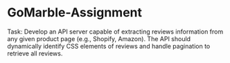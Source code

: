 # GoMarble-Assignment
Task:
Develop an API server capable of extracting reviews information from any given product page (e.g., Shopify, Amazon). The API should dynamically identify CSS elements of reviews and handle pagination to retrieve all reviews.
